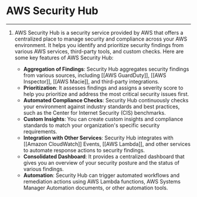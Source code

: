 # AWS Security Hub
-------
1. AWS Security Hub is a security service provided by AWS that offers a centralized place to manage security and compliance across your AWS environment. It helps you identify and prioritize security findings from various AWS services, third-party tools, and custom checks. Here are some key features of AWS Security Hub:
    
    - **Aggregation of Findings**: Security Hub aggregates security findings from various sources, including [[AWS GuardDuty]], [[AWS Inspector]], [[AWS Macie]], and third-party integrations.
    - **Prioritization**: It assesses findings and assigns a severity score to help you prioritize and address the most critical security issues first.
    - **Automated Compliance Checks**: Security Hub continuously checks your environment against industry standards and best practices, such as the Center for Internet Security (CIS) benchmarks.
    - **Custom Insights**: You can create custom insights and compliance standards to match your organization's specific security requirements.
    - **Integration with Other Services**: Security Hub integrates with [[Amazon CloudWatch]] Events, [[AWS Lambda]], and other services to automate response actions to security findings.
    - **Consolidated Dashboard**: It provides a centralized dashboard that gives you an overview of your security posture and the status of various findings.
    - **Automation**: Security Hub can trigger automated workflows and remediation actions using AWS Lambda functions, AWS Systems Manager Automation documents, or other automation tools.